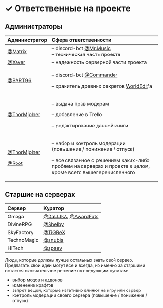 # ✓ Ответственные на проекте

## Администраторы

<table>
  <thead>
    <tr>
      <th style="text-align:left">&#x410;&#x434;&#x43C;&#x438;&#x43D;&#x438;&#x441;&#x442;&#x440;&#x430;&#x442;&#x43E;&#x440;</th>
      <th
      style="text-align:left">&#x421;&#x444;&#x435;&#x440;&#x430; &#x43E;&#x442;&#x432;&#x435;&#x442;&#x441;&#x442;&#x432;&#x435;&#x43D;&#x43D;&#x43E;&#x441;&#x442;&#x438;</th>
    </tr>
  </thead>
  <tbody>
    <tr>
      <td style="text-align:left"><a href="//discord.com/users/194419590694961152">@Matrix</a>
      </td>
      <td style="text-align:left">&#x2013; discord-bot <a href="//discord.com/users/608789953383759892">@Mr.Music</a>
        <br
        />&#x2013; &#x442;&#x435;&#x445;&#x43D;&#x438;&#x447;&#x435;&#x441;&#x43A;&#x430;&#x44F;
        &#x447;&#x430;&#x441;&#x442;&#x44C; &#x43F;&#x440;&#x43E;&#x435;&#x43A;&#x442;&#x430;</td>
    </tr>
    <tr>
      <td style="text-align:left"><a href="//discord.com/users/177255966952259584">@Xaver</a>
      </td>
      <td style="text-align:left">&#x2013; &#x43D;&#x430;&#x434;&#x435;&#x436;&#x43D;&#x43E;&#x441;&#x442;&#x44C;
        &#x441;&#x435;&#x440;&#x432;&#x435;&#x440;&#x43D;&#x43E;&#x439; &#x447;&#x430;&#x441;&#x442;&#x438;
        &#x43F;&#x440;&#x43E;&#x435;&#x43A;&#x442;&#x430;</td>
    </tr>
    <tr>
      <td style="text-align:left"><a href="//discord.com/users/287250124046991360">@BART96</a>
      </td>
      <td style="text-align:left">
        <p>&#x2013; discord-bot <a href="//discord.com/users/653192844697141259">@Commander</a>
        </p>
        <p>&#x2013; &#x445;&#x440;&#x430;&#x43D;&#x438;&#x442;&#x435;&#x43B;&#x44C;
          &#x434;&#x440;&#x435;&#x432;&#x43D;&#x438;&#x445; &#x441;&#x435;&#x43A;&#x440;&#x435;&#x442;&#x43E;&#x432;
          <a
          href="//worldedit.enginehub.org/">WorldEdit</a>&apos;a</p>
      </td>
    </tr>
    <tr>
      <td style="text-align:left"><a href="//discord.com/users/327526732670304257">@ThorMjolner</a>
      </td>
      <td style="text-align:left">
        <p>&#x2013; &#x432;&#x44B;&#x434;&#x430;&#x447;&#x430; &#x43F;&#x440;&#x430;&#x432;
          &#x43C;&#x43E;&#x434;&#x435;&#x440;&#x430;&#x43C;</p>
        <p>&#x2013; &#x434;&#x43E;&#x431;&#x430;&#x432;&#x43B;&#x435;&#x43D;&#x438;&#x435;
          &#x432; Trello</p>
        <p>&#x2013; &#x440;&#x435;&#x434;&#x430;&#x43A;&#x442;&#x438;&#x440;&#x43E;&#x432;&#x430;&#x43D;&#x438;&#x435;
          &#x434;&#x430;&#x43D;&#x43D;&#x43E;&#x439; &#x43A;&#x43D;&#x438;&#x433;&#x438;</p>
      </td>
    </tr>
    <tr>
      <td style="text-align:left">
        <p><a href="//discord.com/users/327526732670304257">@ThorMjolner</a>
        </p>
        <p><a href="//discord.com/users/266135732643561472">@Root</a>
        </p>
      </td>
      <td style="text-align:left">
        <p>&#x2013; &#x43D;&#x430;&#x431;&#x43E;&#x440; &#x438; &#x43A;&#x43E;&#x43D;&#x442;&#x440;&#x43E;&#x43B;&#x44C;
          &#x43C;&#x43E;&#x434;&#x435;&#x440;&#x430;&#x446;&#x438;&#x438; (&#x43F;&#x43E;&#x432;&#x44B;&#x448;&#x435;&#x43D;&#x438;&#x435;
          / &#x43F;&#x43E;&#x43D;&#x438;&#x436;&#x435;&#x43D;&#x438;&#x435; / &#x43E;&#x442;&#x43F;&#x443;&#x441;&#x43A;)</p>
        <p>&#x2013; &#x432;&#x441;&#x435; &#x441;&#x432;&#x44F;&#x437;&#x430;&#x43D;&#x43D;&#x43E;&#x435;
          &#x441; &#x440;&#x435;&#x448;&#x435;&#x43D;&#x438;&#x435;&#x43C; &#x43A;&#x430;&#x43A;&#x438;&#x445;-&#x43B;&#x438;&#x431;&#x43E;
          &#x43F;&#x440;&#x43E;&#x431;&#x43B;&#x435;&#x43C; &#x43D;&#x430; &#x441;&#x435;&#x440;&#x432;&#x435;&#x440;&#x430;&#x445;
          &#x438; &#x43F;&#x440;&#x43E;&#x435;&#x43A;&#x442;&#x435; &#x432; &#x446;&#x435;&#x43B;&#x43E;&#x43C;,
          &#x43A;&#x440;&#x43E;&#x43C;&#x435; &#x432;&#x441;&#x435;&#x433;&#x43E;
          &#x432;&#x44B;&#x448;&#x435;&#x43F;&#x435;&#x440;&#x435;&#x447;&#x438;&#x441;&#x43B;&#x435;&#x43D;&#x43D;&#x43E;&#x433;&#x43E;</p>
      </td>
    </tr>
  </tbody>
</table>



## Старшие на серверах

| Сервер | Куратор |
| :--- | :--- |
| Omega | [@DaLLIkA](//discord.com/users/292018666516643840), [@AwardFate](//discord.com/users/327848335857811456) |
| DivineRPG | [@Shelby](//discord.com/users/327574194453872641) |
| SkyFactory | [@TiGReX](//discord.com/users/274271857375707137) |
| TechnoMagic | [@anubis](//discord.com/users/268325397261713411) |
| HiTech | [@apaev](//discord.com/users/256125078977249283) |

Люди, которые должны лучше остальных знать свой сервер. Предлагать свои идеи могут все и всегда, но именно за старшими остается окончательное решение по следующим пунктам:

* выбор модов и аддонов
* изменение крафтов
* запрет вещей, которые негативно влияют на игру или сервер
* контроль модерации своего сервера \(повышение / понижение / отпуск\)

